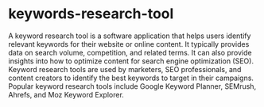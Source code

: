 # keywords-research-tool
A keyword research tool is a software application that helps users identify relevant keywords for their website or online content. It typically provides data on search volume, competition, and related terms. It can also provide insights into how to optimize content for search engine optimization (SEO). Keyword research tools are used by marketers, SEO professionals, and content creators to identify the best keywords to target in their campaigns. Popular keyword research tools include Google Keyword Planner, SEMrush, Ahrefs, and Moz Keyword Explorer.
